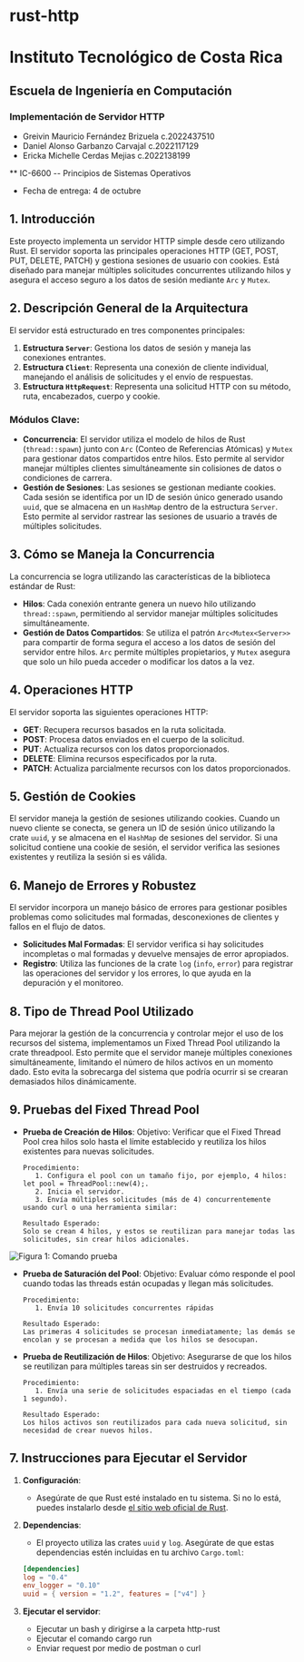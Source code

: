 # rust-http

# Instituto Tecnológico de Costa Rica
## Escuela de Ingeniería en Computación
### Implementación de Servidor HTTP

- Greivin Mauricio Fernández Brizuela c.2022437510
- Daniel Alonso Garbanzo Carvajal c.2022117129
- Ericka Michelle Cerdas Mejias c.2022138199

** IC-6600 -- Principios de Sistemas Operativos
* Fecha de entrega: 4 de octubre

## 1. Introducción

Este proyecto implementa un servidor HTTP simple desde cero utilizando Rust. El servidor soporta las principales operaciones HTTP (GET, POST, PUT, DELETE, PATCH) y gestiona sesiones de usuario con cookies. Está diseñado para manejar múltiples solicitudes concurrentes utilizando hilos y asegura el acceso seguro a los datos de sesión mediante `Arc` y `Mutex`.

## 2. Descripción General de la Arquitectura

El servidor está estructurado en tres componentes principales:

1. **Estructura `Server`**: Gestiona los datos de sesión y maneja las conexiones entrantes.
2. **Estructura `Client`**: Representa una conexión de cliente individual, manejando el análisis de solicitudes y el envío de respuestas.
3. **Estructura `HttpRequest`**: Representa una solicitud HTTP con su método, ruta, encabezados, cuerpo y cookie.

### Módulos Clave:

- **Concurrencia**: El servidor utiliza el modelo de hilos de Rust (`thread::spawn`) junto con `Arc` (Conteo de Referencias Atómicas) y `Mutex` para gestionar datos compartidos entre hilos. Esto permite al servidor manejar múltiples clientes simultáneamente sin colisiones de datos o condiciones de carrera.
- **Gestión de Sesiones**: Las sesiones se gestionan mediante cookies. Cada sesión se identifica por un ID de sesión único generado usando `uuid`, que se almacena en un `HashMap` dentro de la estructura `Server`. Esto permite al servidor rastrear las sesiones de usuario a través de múltiples solicitudes.

## 3. Cómo se Maneja la Concurrencia

La concurrencia se logra utilizando las características de la biblioteca estándar de Rust:

- **Hilos**: Cada conexión entrante genera un nuevo hilo utilizando `thread::spawn`, permitiendo al servidor manejar múltiples solicitudes simultáneamente.
- **Gestión de Datos Compartidos**: Se utiliza el patrón `Arc<Mutex<Server>>` para compartir de forma segura el acceso a los datos de sesión del servidor entre hilos. `Arc` permite múltiples propietarios, y `Mutex` asegura que solo un hilo pueda acceder o modificar los datos a la vez.

## 4. Operaciones HTTP

El servidor soporta las siguientes operaciones HTTP:

- **GET**: Recupera recursos basados en la ruta solicitada.
- **POST**: Procesa datos enviados en el cuerpo de la solicitud.
- **PUT**: Actualiza recursos con los datos proporcionados.
- **DELETE**: Elimina recursos especificados por la ruta.
- **PATCH**: Actualiza parcialmente recursos con los datos proporcionados.

## 5. Gestión de Cookies

El servidor maneja la gestión de sesiones utilizando cookies. Cuando un nuevo cliente se conecta, se genera un ID de sesión único utilizando la crate `uuid`, y se almacena en el `HashMap` de sesiones del servidor. Si una solicitud contiene una cookie de sesión, el servidor verifica las sesiones existentes y reutiliza la sesión si es válida.

## 6. Manejo de Errores y Robustez

El servidor incorpora un manejo básico de errores para gestionar posibles problemas como solicitudes mal formadas, desconexiones de clientes y fallos en el flujo de datos.

- **Solicitudes Mal Formadas**: El servidor verifica si hay solicitudes incompletas o mal formadas y devuelve mensajes de error apropiados.
- **Registro**: Utiliza las funciones de la crate `log` (`info`, `error`) para registrar las operaciones del servidor y los errores, lo que ayuda en la depuración y el monitoreo.

## 8. Tipo de Thread Pool Utilizado
Para mejorar la gestión de la concurrencia y controlar mejor el uso de los recursos del sistema, implementamos un Fixed Thread Pool utilizando la crate threadpool. Esto permite que el servidor maneje múltiples conexiones simultáneamente, limitando el número de hilos activos en un momento dado. Esto evita la sobrecarga del sistema que podría ocurrir si se crearan demasiados hilos dinámicamente.

## 9. Pruebas del Fixed Thread Pool
- **Prueba de Creación de Hilos**:
      Objetivo:
      Verificar que el Fixed Thread Pool crea hilos solo hasta el límite establecido y reutiliza los hilos existentes para nuevas solicitudes.

      Procedimiento:
         1. Configura el pool con un tamaño fijo, por ejemplo, 4 hilos: let pool = ThreadPool::new(4);.
         2. Inicia el servidor.
         3. Envía múltiples solicitudes (más de 4) concurrentemente usando curl o una herramienta similar:
   
      Resultado Esperado:
      Solo se crean 4 hilos, y estos se reutilizan para manejar todas las solicitudes, sin crear hilos adicionales.
![Figura 1: Comando prueba]()
- **Prueba de Saturación del Pool**:
      Objetivo:
      Evaluar cómo responde el pool cuando todas las threads están ocupadas y llegan más solicitudes.

      Procedimiento:
         1. Envía 10 solicitudes concurrentes rápidas

      Resultado Esperado:
      Las primeras 4 solicitudes se procesan inmediatamente; las demás se encolan y se procesan a medida que los hilos se desocupan.

- **Prueba de Reutilización de Hilos**:
      Objetivo:
      Asegurarse de que los hilos se reutilizan para múltiples tareas sin ser destruidos y recreados.

      Procedimiento:
         1. Envía una serie de solicitudes espaciadas en el tiempo (cada 1 segundo).
         
      Resultado Esperado:
      Los hilos activos son reutilizados para cada nueva solicitud, sin necesidad de crear nuevos hilos.

## 7. Instrucciones para Ejecutar el Servidor

1. **Configuración**:
   - Asegúrate de que Rust esté instalado en tu sistema. Si no lo está, puedes instalarlo desde [el sitio web oficial de Rust](https://www.rust-lang.org/).

2. **Dependencias**:
   - El proyecto utiliza las crates `uuid` y `log`. Asegúrate de que estas dependencias estén incluidas en tu archivo `Cargo.toml`:
   ```toml
   [dependencies]
   log = "0.4"
   env_logger = "0.10"
   uuid = { version = "1.2", features = ["v4"] }

3. **Ejecutar el servidor**:
    - Ejecutar un bash y dirigirse a la carpeta http-rust
    - Ejecutar el comando cargo run
    - Enviar request por medio de postman o curl
